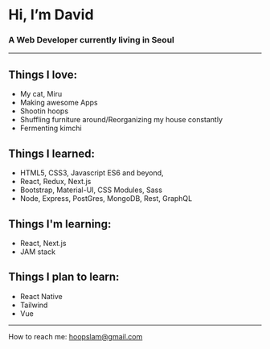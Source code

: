# Hi, I’m David 
### A Web Developer currently living in Seoul

---
  
## Things I love:
  * My cat, Miru  
  * Making awesome Apps
  * Shootin hoops  
  * Shuffling furniture around/Reorganizing my house constantly
  * Fermenting kimchi  
      
## Things I learned:
  * HTML5, CSS3, Javascript ES6 and beyond,  
  * React, Redux, Next.js
  * Bootstrap, Material-UI, CSS Modules, Sass
  * Node, Express, PostGres, MongoDB, Rest, GraphQL
      
## Things I'm learning:
  * React, Next.js  
  * JAM stack

## Things I plan to learn:
  * React Native
  * Tailwind
  * Vue

---
  
How to reach me: hoopslam@gmail.com

<!---
hoopslam/hoopslam is a ✨ special ✨ repository because its `README.md` (this file) appears on your GitHub profile.
You can click the Preview link to take a look at your changes.
--->
